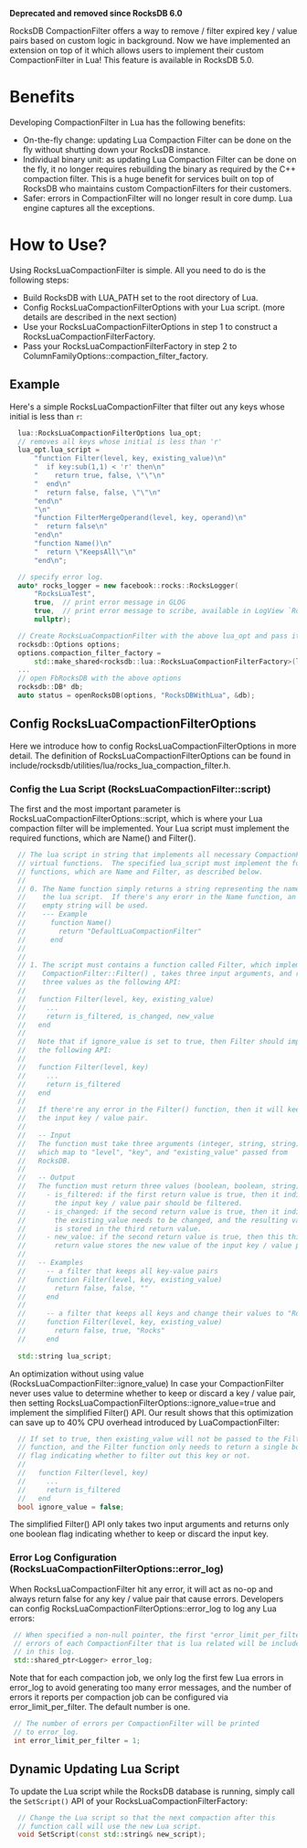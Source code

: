 **Deprecated and removed since RocksDB 6.0**

RocksDB CompactionFilter offers a way to remove / filter expired key / value pairs based on custom logic in background.  Now we have implemented an extension on top of it which allows users to implement their custom CompactionFilter in Lua!  This feature is available in RocksDB 5.0.

# Benefits

Developing CompactionFilter in Lua has the following benefits:

* On-the-fly change: updating Lua Compaction Filter can be done on the fly without shutting down your RocksDB instance.
* Individual binary unit:  as updating Lua Compaction Filter can be done on the fly, it no longer requires rebuilding the binary as required by the C++ compaction filter.  This is a huge benefit for services built on top of RocksDB who maintains custom CompactionFilters for their customers.
* Safer: errors in CompactionFilter will no longer result in core dump.  Lua engine captures all the exceptions.

# How to Use? 

Using RocksLuaCompactionFilter is simple.  All you need to do is the following steps:

* Build RocksDB with LUA_PATH set to the root directory of Lua.
* Config RocksLuaCompactionFilterOptions with your Lua script. (more details are described in the next section)
* Use your RocksLuaCompactionFilterOptions in step 1 to construct a RocksLuaCompactionFilterFactory.
* Pass your RocksLuaCompactionFilterFactory in step 2 to ColumnFamilyOptions::compaction_filter_factory. 

## Example 

Here's a simple RocksLuaCompactionFilter that filter out any keys whose initial is less than `r`:

```cpp
  lua::RocksLuaCompactionFilterOptions lua_opt;
  // removes all keys whose initial is less than 'r'
  lua_opt.lua_script =
      "function Filter(level, key, existing_value)\n"
      "  if key:sub(1,1) < 'r' then\n"
      "    return true, false, \"\"\n"
      "  end\n"
      "  return false, false, \"\"\n"
      "end\n"
      "\n"
      "function FilterMergeOperand(level, key, operand)\n"
      "  return false\n"
      "end\n"
      "function Name()\n"
      "  return \"KeepsAll\"\n"
      "end\n";

  // specify error log.
  auto* rocks_logger = new facebook::rocks::RocksLogger(
      "RocksLuaTest",
      true,  // print error message in GLOG
      true,  // print error message to scribe, available in LogView `RocksDB ERROR`
      nullptr);

  // Create RocksLuaCompactionFilter with the above lua_opt and pass it to Options
  rocksdb::Options options;
  options.compaction_filter_factory =
      std::make_shared<rocksdb::lua::RocksLuaCompactionFilterFactory>(lua_opt);
  ...
  // open FbRocksDB with the above options
  rocksdb::DB* db;
  auto status = openRocksDB(options, "RocksDBWithLua", &db);
```

## Config RocksLuaCompactionFilterOptions 

Here we introduce how to config RocksLuaCompactionFilterOptions in more detail.  The definition of RocksLuaCompactionFilterOptions can be found in include/rocksdb/utilities/lua/rocks_lua_compaction_filter.h.

### Config the Lua Script (RocksLuaCompactionFilter::script) 
The first and the most important parameter is RocksLuaCompactionFilterOptions::script, which is where your Lua compaction filter will be implemented.  Your Lua script must implement the required functions, which are Name() and Filter().

```cpp
  // The lua script in string that implements all necessary CompactionFilter
  // virtual functions.  The specified lua_script must implement the following
  // functions, which are Name and Filter, as described below.
  //
  // 0. The Name function simply returns a string representing the name of
  //    the lua script.  If there's any erorr in the Name function, an
  //    empty string will be used.
  //    --- Example
  //      function Name()
  //        return "DefaultLuaCompactionFilter"
  //      end
  //
  //
  // 1. The script must contains a function called Filter, which implements
  //    CompactionFilter::Filter() , takes three input arguments, and returns
  //    three values as the following API:
  //
  //   function Filter(level, key, existing_value)
  //     ...
  //     return is_filtered, is_changed, new_value
  //   end
  //
  //   Note that if ignore_value is set to true, then Filter should implement
  //   the following API:
  //
  //   function Filter(level, key)
  //     ...
  //     return is_filtered
  //   end
  //
  //   If there're any error in the Filter() function, then it will keep
  //   the input key / value pair.
  //
  //   -- Input
  //   The function must take three arguments (integer, string, string),
  //   which map to "level", "key", and "existing_value" passed from
  //   RocksDB.
  //
  //   -- Output
  //   The function must return three values (boolean, boolean, string).
  //     - is_filtered: if the first return value is true, then it indicates
  //       the input key / value pair should be filtered.
  //     - is_changed: if the second return value is true, then it indicates
  //       the existing_value needs to be changed, and the resulting value
  //       is stored in the third return value.
  //     - new_value: if the second return value is true, then this third
  //       return value stores the new value of the input key / value pair.
  //
  //   -- Examples
  //     -- a filter that keeps all key-value pairs
  //     function Filter(level, key, existing_value)
  //       return false, false, ""
  //     end
  //
  //     -- a filter that keeps all keys and change their values to "Rocks"
  //     function Filter(level, key, existing_value)
  //       return false, true, "Rocks"
  //     end
    
  std::string lua_script;
```

An optimization without using value (RocksLuaCompactionFilter::ignore_value) 
In case your CompactionFilter never uses value to determine whether to keep or discard a key / value pair, then setting RocksLuaCompactionFilterOptions::ignore_value=true and implement the simplified Filter() API.   Our result shows that this optimization can save up to 40% CPU overhead introduced by LuaCompactionFilter:

```cpp
  // If set to true, then existing_value will not be passed to the Filter
  // function, and the Filter function only needs to return a single boolean
  // flag indicating whether to filter out this key or not.
  //
  //   function Filter(level, key)
  //     ...
  //     return is_filtered
  //   end
  bool ignore_value = false;
```

The simplified Filter() API only takes two input arguments and returns only one boolean flag indicating whether to keep or discard the input key.

### Error Log Configuration (RocksLuaCompactionFilterOptions::error_log) 
When RocksLuaCompactionFilter hit any error, it will act as no-op and always return false for any key / value pair that cause errors.  Developers can config RocksLuaCompactionFilterOptions::error_log to log any Lua errors:

```cpp
 // When specified a non-null pointer, the first "error_limit_per_filter"
 // errors of each CompactionFilter that is lua related will be included
 // in this log.
 std::shared_ptr<Logger> error_log;
```

Note that for each compaction job, we only log the first few Lua errors in error_log to avoid generating too many error messages, and the number of errors it reports per compaction job can be configured via error_limit_per_filter.  The default number is one.

```cpp
 // The number of errors per CompactionFilter will be printed
 // to error_log.
 int error_limit_per_filter = 1;
```

## Dynamic Updating Lua Script
To update the Lua script while the RocksDB database is running, simply call the `SetScript()` API of your RocksLuaCompactionFilterFactory:

```cpp
  // Change the Lua script so that the next compaction after this
  // function call will use the new Lua script.
  void SetScript(const std::string& new_script);
``` 